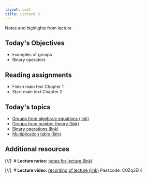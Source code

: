 ```yaml
---
layout: post
title: Lecture 3
---
```


Notes and highlights from lecture

## Today's Objectives

* Examples of groups
* Binary operators

## Reading assignments

* Finish main text Chapter 1
* Start main text Chapter 2

## Today's topics
* <a target="_parent" href="https://wcasper.github.io/math407spring2021/topics/algebraic-equations.html">Groups from algebraic equations (link)</a>
* <a target="_parent" href="https://wcasper.github.io/math407spring2021/topics/modular-arithmetic.html">Groups from number theory (link)</a>
* <a target="_parent" href="https://wcasper.github.io/math407spring2021/topics/binary-operations.html">Binary operations (link)</a>
* <a target="_parent" href="https://wcasper.github.io/math407spring2021/topics/multiplication-table.html">Multiplication table (link)</a>

## Additional resources
[//]: # **Lecture notes:** <a target="_parent" href="https://wcasper.github.io/math407spring2021/extras/notes/407-lecture3.pdf">notes for lecture (link)</a>

[//]: # **Lecture video:** <a target="_parent" href="https://fullerton.zoom.us/rec/share/iKQrb9vpUq-e4YLh0L0Yk7nweZbmBjglNqpjP1OVV7HBcC2u5PztToyr7oq5-Rn_.FBjalF6jZG6wsY_N">recording of lecture (link)</a> Passcode: C0Zq3E!K


